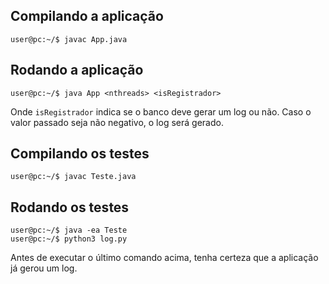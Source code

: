 ## Compilando a aplicação

```console
user@pc:~/$ javac App.java
```

## Rodando a aplicação

```console
user@pc:~/$ java App <nthreads> <isRegistrador>
```

Onde `isRegistrador` indica se o banco deve gerar um log ou não. Caso o valor passado seja não negativo, o log será gerado.

## Compilando os testes

```console
user@pc:~/$ javac Teste.java
```

## Rodando os testes

```console
user@pc:~/$ java -ea Teste
user@pc:~/$ python3 log.py
```
Antes de executar o último comando acima, tenha certeza que a aplicação já gerou um log.
